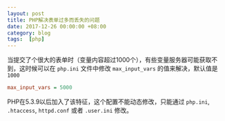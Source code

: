 ```yaml
---
layout: post
title: PHP解决表单过多而丢失的问题
date: 2017-12-26 00:00:00 +08:00
category: blog
tags:  [php]
---
```


当提交了个很大的表单时（变量内容超过1000个），有些变量服务器可能获取不到，这时候可以在 `php.ini` 文件中修改 `max_input_vars` 的值来解决，默认值是 `1000`

```ini
max_input_vars = 5000
```

PHP在5.3.9以后加入了该特征，这个配置不能动态修改，只能通过 `php.ini`, `.htaccess`, `httpd.conf` 或者 `.user.ini` 修改。
